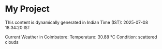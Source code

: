 # My Project

This content is dynamically generated in Indian Time (IST): 2025-07-08 18:34:20 IST


Current Weather in Coimbatore:
Temperature: 30.88 °C
Condition: scattered clouds
